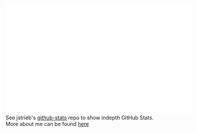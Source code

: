  <!--![](https://cr-skills-chart-widget.azurewebsites.net/api/api?username=cskroonenberg)-->

![](https://github.com/cskroonenberg/cskroonenberg/blob/master/generated/languages.svg)
<br>
<text>See jstrieb's <a href="https://github.com/jstrieb/github-stats">github-stats</a> repo to show indepth GitHub Stats.</text>
<br>
<text>More about me can be found <a href="https://people.eecs.ku.edu/~c699k482/eecs-448-lab8/task3/task3.html">here</a></text>
